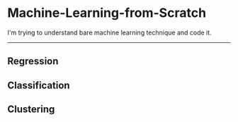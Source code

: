 # Machine-Learning-from-Scratch
I'm trying to understand bare machine learning technique and code it.
***
## Regression


## Classification


## Clustering
